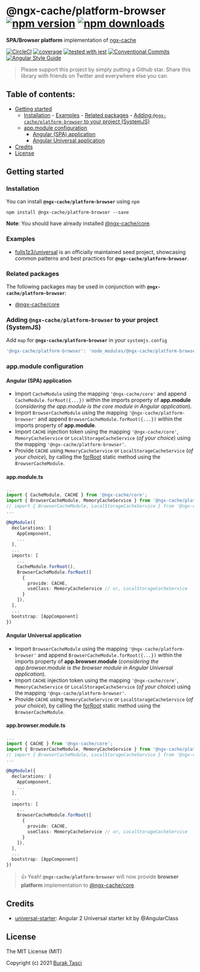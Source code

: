 # @ngx-cache/platform-browser [![npm version](https://badge.fury.io/js/%40ngx-cache%2Fplatform-browser.svg)](https://www.npmjs.com/package/@ngx-cache/platform-browser) [![npm downloads](https://img.shields.io/npm/dm/%40ngx-cache%2Fplatform-browser.svg)](https://www.npmjs.com/package/@ngx-cache/platform-browser)

**SPA/Browser platform** implementation of [ngx-cache]

[![CircleCI](https://circleci.com/gh/fulls1z3/ngx-cache.svg?style=shield)](https://circleci.com/gh/fulls1z3/ngx-cache)
[![coverage](https://codecov.io/github/fulls1z3/ngx-cache/coverage.svg?branch=master)](https://codecov.io/gh/fulls1z3/ngx-cache)
[![tested with jest](https://img.shields.io/badge/tested_with-jest-99424f.svg)](https://github.com/facebook/jest)
[![Conventional Commits](https://img.shields.io/badge/Conventional%20Commits-1.0.0-yellow.svg)](https://conventionalcommits.org)
[![Angular Style Guide](https://mgechev.github.io/angular2-style-guide/images/badge.svg)](https://angular.io/styleguide)

> Please support this project by simply putting a Github star. Share this library with friends on Twitter and everywhere else you can.

## Table of contents:

- [Getting started](#getting-started)
  - [Installation](#installation) - [Examples](#examples) - [Related packages](#related-packages) - [Adding `@ngx-cache/platform-browser` to your project (SystemJS)](#adding-systemjs)
  - [app.module configuration](#appmodule-config)
    - [Angular (SPA) application](#spa)
    - [Angular Universal application](#universal)
- [Credits](#credits)
- [License](#license)

## <a name="getting-started"> Getting started

### <a name="installation"> Installation

You can install **`@ngx-cache/platform-browser`** using `npm`

```
npm install @ngx-cache/platform-browser --save
```

**Note**: You should have already installed [@ngx-cache/core].

### <a name="examples"></a> Examples

- [fulls1z3/universal] is an officially maintained seed project, showcasing common patterns and best practices for **`@ngx-cache/platform-browser`**.

### <a name="related-packages"></a> Related packages

The following packages may be used in conjunction with **`@ngx-cache/platform-browser`**:

- [@ngx-cache/core]

### <a name="adding-systemjs"></a> Adding `@ngx-cache/platform-browser` to your project (SystemJS)

Add `map` for **`@ngx-cache/platform-browser`** in your `systemjs.config`

```javascript
'@ngx-cache/platform-browser': 'node_modules/@ngx-cache/platform-browser/bundles/platform-browser.umd.min.js'
```

### <a name="appmodule-config"></a> app.module configuration

#### <a name="spa"></a> Angular (SPA) application

- Import `CacheModule` using the mapping `'@ngx-cache/core'` and append `CacheModule.forRoot({...})` within the imports
  property of **app.module** (_considering the app.module is the core module in Angular application_).
- Import `BrowserCacheModule` using the mapping `'@ngx-cache/platform-browser'` and append `BrowserCacheModule.forRoot({...})`
  within the imports property of **app.module**.
- Import `CACHE` injection token using the mapping `'@ngx-cache/core'`, `MemoryCacheService` or `LocalStorageCacheService`
  (_of your choice_) using the mapping `'@ngx-cache/platform-browser'`.
- Provide `CACHE` using `MemoryCacheService` or `LocalStorageCacheService` (_of your choice_), by calling the [forRoot]
  static method using the `BrowserCacheModule`.

#### app.module.ts

```TypeScript
...
import { CacheModule, CACHE } from '@ngx-cache/core';
import { BrowserCacheModule, MemoryCacheService } from '@ngx-cache/platform-browser';
// import { BrowserCacheModule, LocalStorageCacheService } from '@ngx-cache/platform-browser';
...

@NgModule({
  declarations: [
    AppComponent,
    ...
  ],
  ...
  imports: [
    ...
    CacheModule.forRoot(),
    BrowserCacheModule.forRoot([
      {
        provide: CACHE,
        useClass: MemoryCacheService // or, LocalStorageCacheService
      }
    ]),
  ],
  ...
  bootstrap: [AppComponent]
})
```

#### <a name="universal"></a> Angular Universal application

- Import `BrowserCacheModule` using the mapping `'@ngx-cache/platform-browser'` and append `BrowserCacheModule.forRoot({...})`
  within the imports property of **app.browser.module** (_considering the app.browser.module is the browser module in Angular
  Universal application_).
- Import `CACHE` injection token using the mapping `'@ngx-cache/core'`, `MemoryCacheService` or `LocalStorageCacheService`
  (_of your choice_) using the mapping `'@ngx-cache/platform-browser'`.
- Provide `CACHE` using `MemoryCacheService` or `LocalStorageCacheService` (_of your choice_), by calling the [forRoot]
  static method using the `BrowserCacheModule`.

#### app.browser.module.ts

```TypeScript
...
import { CACHE } from '@ngx-cache/core';
import { BrowserCacheModule, MemoryCacheService } from '@ngx-cache/platform-browser';
// import { BrowserCacheModule, LocalStorageCacheService } from '@ngx-cache/platform-browser';
...

@NgModule({
  declarations: [
    AppComponent,
    ...
  ],
  ...
  imports: [
    ...
    BrowserCacheModule.forRoot([
      {
        provide: CACHE,
        useClass: MemoryCacheService // or, LocalStorageCacheService
      }
    ]),
  ],
  ...
  bootstrap: [AppComponent]
})
```

> :+1: Yeah! **`@ngx-cache/platform-browser`** will now provide **browser platform** implementation to [@ngx-cache/core].

## <a name="credits"></a> Credits

- [universal-starter](https://github.com/angular/universal-starter): Angular 2 Universal starter kit by @AngularClass

## <a name="license"></a> License

The MIT License (MIT)

Copyright (c) 2021 [Burak Tasci]

[ngx-cache]: https://github.com/fulls1z3/ngx-cache
[fulls1z3/universal]: https://github.com/fulls1z3/universal
[@ngx-cache/core]: https://github.com/fulls1z3/ngx-cache/tree/master/packages/@ngx-cache/core
[forroot]: https://angular.io/docs/ts/latest/guide/ngmodule.html#!#core-for-root
[burak tasci]: https://github.com/fulls1z3
